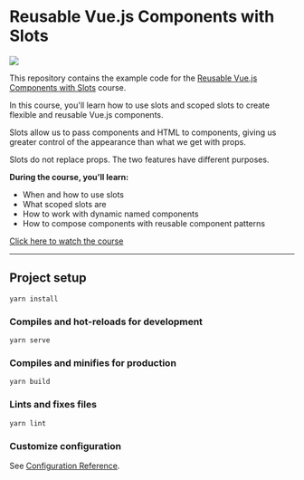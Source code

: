 # Reusable Vue.js Components with Slots

[![](https://vueschool.io/media/13867ba07d6eacdf868c78a340784a52/scoped-slots-course-not-transparent.jpg)](https://vueschool.io/courses/reusable-vuejs-components-with-slots)

This repository contains the example code for the [Reusable Vue.js Components with Slots](https://vueschool.io/courses/reusable-vuejs-components-with-slots) course.

In this course, you'll learn how to use slots and scoped slots to create flexible and reusable Vue.js components.

Slots allow us to pass components and HTML to components, giving us greater control of the appearance than what we get with props.

Slots do not replace props. The two features have different purposes.

**During the course, you'll learn:**

- When and how to use slots
- What scoped slots are
- How to work with dynamic named components
- How to compose components with reusable component patterns


[Click here to watch the course](https://vueschool.io/courses/reusable-vuejs-components-with-slots)

---

## Project setup
```
yarn install
```

### Compiles and hot-reloads for development
```
yarn serve
```

### Compiles and minifies for production
```
yarn build
```

### Lints and fixes files
```
yarn lint
```

### Customize configuration
See [Configuration Reference](https://cli.vuejs.org/config/).
